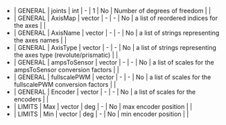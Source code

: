   * | GENERAL     |  joints         | int            | -     |   1         | No        | Number of degrees of freedom                                        |  |
  * | GENERAL     |  AxisMap        | vector<int>    | -     |   -         | No        | a list of reordered indices for the axes                            |  |
  * | GENERAL     |  AxisName       | vector<string> | -     |   -         | No        | a list of strings representing the axes names                       |  |
  * | GENERAL     |  AxisType       | vector<string> | -     |   -         | No        | a list of strings representing the axes type (revolute/prismatic)   |  |
  * | GENERAL     |  ampsToSensor   | vector<double> | -     |   -         | No        | a list of scales for the ampsToSensor conversion factors            |  |
  * | GENERAL     |  fullscalePWM   | vector<double> | -     |   -         | No        | a list of scales for the fullscalePWM conversion factors            |  |
  * | GENERAL     |  Encoder        | vector<int>    | -     |   -         | No        | a list of scales for the encoders                                   |  |
  * | LIMITS      |  Max            | vector<double> | deg   |   -         | No        | max encoder position                                                |  |
  * | LIMITS      |  Min            | vector<double> | deg   |   -         | No        | min encoder position                                                |  |
